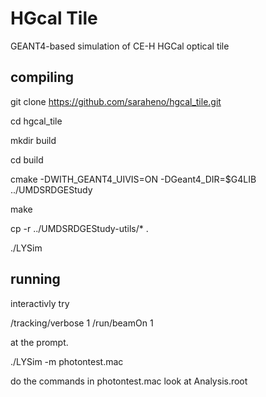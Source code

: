# HGcal Tile
GEANT4-based simulation of CE-H HGCal optical tile

## compiling

  git clone https://github.com/saraheno/hgcal_tile.git

  cd hgcal_tile

  mkdir build

  cd build 

  cmake -DWITH_GEANT4_UIVIS=ON -DGeant4_DIR=$G4LIB ../UMDSRDGEStudy

  make

  cp -r ../UMDSRDGEStudy-utils/* .

  ./LYSim 

## running
  interactivly try

  /tracking/verbose 1
  /run/beamOn 1

  at the prompt. 
 
  ./LYSim -m photontest.mac

do the commands in photontest.mac
  look at Analysis.root 